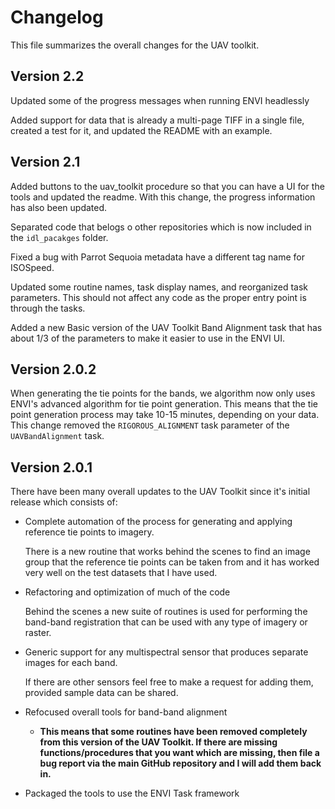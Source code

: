 # Changelog

This file summarizes the overall changes for the UAV toolkit.


## Version 2.2

Updated some of the progress messages when running ENVI headlessly

Added support for data that is already a multi-page TIFF in a single file, created a test for it, and updated the README with an example.


## Version 2.1

Added buttons to the uav_toolkit procedure so that you can have a UI for the tools and updated the readme. With this change, the progress information has also been updated.

Separated code that belogs o other repositories which is now included in the `idl_pacakges` folder.

Fixed a bug with Parrot Sequoia metadata have a different tag name for ISOSpeed.

Updated some routine names, task display names, and reorganized task parameters. This should not affect any code as the proper entry point is through the tasks.

Added a new Basic version of the UAV Toolkit Band Alignment task that has about 1/3 of the parameters to make it easier to use in the ENVI UI.


## Version 2.0.2

When generating the tie points for the bands, we algorithm now only uses ENVI's advanced algorithm for tie point generation. This means that the tie point generation process may take 10-15 minutes, depending on your data. This change removed the `RIGOROUS_ALIGNMENT` task parameter of the `UAVBandAlignment` task.


## Version 2.0.1

There have been many overall updates to the UAV Toolkit since it's initial release which consists of:

- Complete automation of the process for generating and applying reference tie points to imagery.

    There is a new routine that works behind the scenes to find an image group that the reference tie points can be taken from and it has worked very well on the test datasets that I have used.

- Refactoring and optimization of much of the code

    Behind the scenes a new suite of routines is used for performing the band-band registration that can be used with any type of imagery or raster.

- Generic support for any multispectral sensor that produces separate images for each band.

    If there are other sensors feel free to make a request for adding them, provided sample data can be shared.

- Refocused overall tools for band-band alignment 

    - **This means that some routines have been removed completely from this version of the UAV Toolkit. If there are missing functions/procedures that you want which are missing, then file a bug report via the main GitHub repository and I will add them back in.**

- Packaged the tools to use the ENVI Task framework